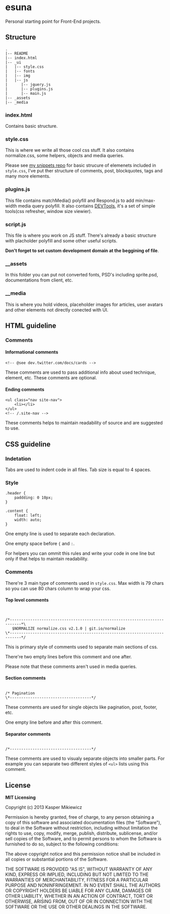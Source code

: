 # esuna

Personal starting point for Front-End projects.

## Structure

```
.
|-- README
|-- index.html
|-- _ui
|   |-- style.css
|   |-- fonts
|   |-- img
|   |-- js
|      |-- jquery.js
|      |-- plugins.js
|      |-- main.js
|-- _assets
|-- _media
```

### index.html

Contains basic structure.

### style.css

This is where we write all those cool css stuff. It also contains normalize.css, some helpers, objects and media queries.

Please see [my snippets repo][2] for basic strucure of elemenets included in `style.css`, I've put ther structure of comments, post, blockquotes, tags and many more elements.

### plugins.js

This file contains matchMedia() polyfill and Respond.js to add min/max-width media query polyfill. It also contains [DEVTools][1], it's a set of simple tools(css refresher, window size viewier).

### script.js

This file is where you work on JS stuff. There's already a basic structure with placholder polyfill and some other useful scripts.

**Don't forget to set custom development domain at the beggining of file**.

### __assets

In this folder you can put not converted fonts, PSD's including sprite.psd, documentations from client, etc.

### __media

This is where you hold videos, placeholder images for articles, user avatars and other elements not directly conected with UI.


## HTML guideline

### Comments

#### Informational comments

```
<!-- @see dev.twitter.com/docs/cards -->
```

These comments are used to pass additional info about used technique, element, etc. These comments are optional.

#### Ending comments

```
<ul class="nav site-nav">
	<li></li>
</ul>
<!-- /.site-nav -->
```

These comments helps to maintain readability of source and are suggested to use.


## CSS guideline

### Indetation

Tabs are used to indent code in all files. Tab size is equal to 4 spaces.

### Style

```
.header {
	paddding: 0 10px;
}

.content {
	float: left;
	width: auto;
}
```

One empty line is used to separate each declaration.

One empty space before `{` and `:`.

For helpers you can ommit this rules and write your code in one line but only if that helps to maintain readability.

### Comments

There're 3 main type of comments used in `style.css`. Max width is 79 chars so you can use 80 chars column to wrap your css.

#### Top level comments

```


/*---------------------------------------------------------------------------*\
   $NORMALIZE normalize.css v2.1.0 | git.io/normalize
\*---------------------------------------------------------------------------*/

```

This is primary style of comments used to separate main sections of css.

There're two empty lines before this comment and one after.

Please note that these comments aren't used in media queries.

#### Section comments

```

/* Pagination
\*------------------------------------*/

```

These comments are used for single objects like pagination, post, footer, etc.

One empty line before and after this comment.

#### Separator comments

```

/*------------------------------------*/

```

These comments are used to visualy separate objects into smaller parts. For example you can separate two different styles of `<ul>` lists using this comment.

## License

**MIT Licensing**

Copyright (c) 2013 Kasper Mikiewicz

Permission is hereby granted, free of charge, to any person obtaining a copy of this software and associated documentation files (the "Software"), to deal in the Software without restriction, including without limitation the rights to use, copy, modify, merge, publish, distribute, sublicense, and/or sell copies of the Software, and to permit persons to whom the Software is furnished to do so, subject to the following conditions:

The above copyright notice and this permission notice shall be included in all copies or substantial portions of the Software.

THE SOFTWARE IS PROVIDED "AS IS", WITHOUT WARRANTY OF ANY KIND, EXPRESS OR IMPLIED, INCLUDING BUT NOT LIMITED TO THE WARRANTIES OF MERCHANTABILITY, FITNESS FOR A PARTICULAR PURPOSE AND NONINFRINGEMENT. IN NO EVENT SHALL THE AUTHORS OR COPYRIGHT HOLDERS BE LIABLE FOR ANY CLAIM, DAMAGES OR OTHER LIABILITY, WHETHER IN AN ACTION OF CONTRACT, TORT OR OTHERWISE, ARISING FROM, OUT OF OR IN CONNECTION WITH THE SOFTWARE OR THE USE OR OTHER DEALINGS IN THE SOFTWARE.

 [1]: https://github.com/Idered/snippets/blob/master/JS/devtools.js
 [2]: https://github.com/Idered/snippets